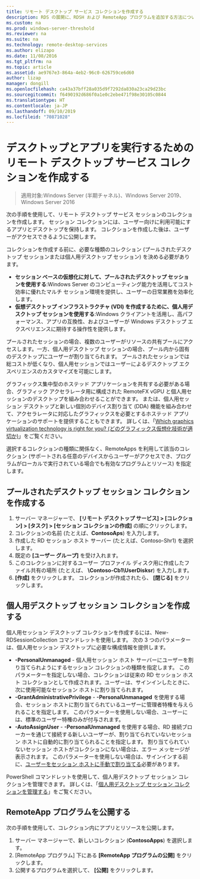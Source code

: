 ```yaml
---
title: リモート デスクトップ サービス コレクションを作成する
description: RDS の展開に、RDSH および RemoteApp プログラムを追加する方法について説明します。
ms.custom: na
ms.prod: windows-server-threshold
ms.reviewer: na
ms.suite: na
ms.technology: remote-desktop-services
ms.author: elizapo
ms.date: 11/08/2016
ms.tgt_pltfrm: na
ms.topic: article
ms.assetid: ae9767e3-864a-4eb2-96c0-626759ce6d60
author: lizap
manager: dongill
ms.openlocfilehash: ca43a37bff28a035d9f7292da830a23ca29d23bc
ms.sourcegitcommit: f6490192d686f0a1e0c2ebe471f98e30105c0844
ms.translationtype: HT
ms.contentlocale: ja-JP
ms.lasthandoff: 09/10/2019
ms.locfileid: "70871028"
---
```

# <a name="create-a-remote-desktop-services-collection-for-desktops-and-apps-to-run"></a>デスクトップとアプリを実行するためのリモート デスクトップ サービス コレクションを作成する

>適用対象:Windows Server (半期チャネル)、Windows Server 2019、Windows Server 2016

次の手順を使用して、リモート デスクトップ サービス セッションのコレクションを作成します。 セッション コレクションには、ユーザー向けに利用可能にするアプリとデスクトップを保持します。 コレクションを作成した後は、ユーザーがアクセスできるように公開します。

コレクションを作成する前に、必要な種類のコレクション (プールされたデスクトップ セッションまたは個人用デスクトップ セッション) を決める必要があります。 

- **セッション ベースの仮想化に対して、プールされたデスクトップ セッションを使用する**:Windows Server のコンピューティング能力を活用してコスト効率に優れたマルチ セッション環境を提供し、ユーザーの日常業務を効率化します。
- **仮想デスクトップ インフラストラクチャ (VDI) を作成するために、個人用デスクトップ セッションを使用する**:Windows クライアントを活用し、高パフォーマンス、アプリの互換性、およびユーザーが Windows デスクトップ エクスペリエンスに期待する操作性を提供します。
 
プールされたセッションの場合、複数のユーザーがリソースの共有プールにアクセスします。一方、個人用デスクトップ セッションの場合、プール内から固有のデスクトップにユーザーが割り当てられます。 プールされたセッションでは総コストが低くなり、個人用セッションではユーザーによるデスクトップ エクスペリエンスのカスタマイズを可能にします。

グラフィックス集中型のホステッド アプリケーションを共有する必要がある場合、グラフィック アクセラレータ用に構成された RemoteFX vGPU と個人用セッションのデスクトップを組み合わせることができます。 または、個人用セッション デスクトップと新しい個別のデバイス割り当て (DDA) 機能を組み合わせて、アクセラレータに対応したグラフィックスを必要とするホステッド アプリケーションのサポートを提供することもできます。 詳しくは、「[Which graphics virtualization technology is right for you? (どのグラフィックス仮想化技術が適切か)](rds-graphics-virtualization.md)」をご覧ください。


選択するコレクションの種類に関係なく、RemoteApps を利用して該当のコレクション (サポートされる任意のデバイスからユーザーがアクセスでき、プログラムがローカルで実行されている場合でも有効なプログラムとリソース) を指定します。

## <a name="create-a-pooled-desktop-session-collection"></a>プールされたデスクトップ セッション コレクションを作成する

1.  サーバー マネージャーで、 **[リモート デスクトップ サービス] > [コレクション] > [タスク] > [セッション コレクションの作成]** の順にクリックします。  
2.  コレクションの名前 (たとえば、**ContosoAps**) を入力します。  
3.  作成した RD セッション ホスト サーバー (たとえば、Contoso-Shr1) を選択します。  
4.  既定の **[ユーザー グループ]** を受け入れます。  
5.  このコレクションに対するユーザー プロファイル ディスク用に作成したファイル共有の場所 (たとえば、 **\Contoso-Cb1\UserDisksr**) を入力します。   
6.  **[作成]** をクリックします。 コレクションが作成されたら、 **[閉じる]** をクリックします。  


## <a name="create-a-personal-desktop-session-collection"></a>個人用デスクトップ セッション コレクションを作成する

個人用セッション デスクトップ コレクションを作成するには、New-RDSessionCollection コマンドレットを使用します。 次の 3 つのパラメーターは、個人用セッション デスクトップに必要な構成情報を提供します。

- **-PersonalUnmanaged** - 個人用セッション ホスト サーバーにユーザーを割り当てられようにするセッション コレクションの種類を指定します。 このパラメーターを指定しない場合、コレクションは従来の RD セッション ホスト コレクションとして作成されます。ユーザーは、サインインしたときに、次に使用可能なセッション ホストに割り当てられます。
- **-GrantAdministrativePrivilege** - **-PersonalUnmanaged** を使用する場合、セッション ホストに割り当てられているユーザーに管理者特権を与えられることを指定します。 このパラメーターを使用しない場合、ユーザーには、標準のユーザー特権のみが付与されます。
- **-AutoAssignUser** - **-PersonalUnmanaged** を使用する場合、RD 接続ブローカーを通じて接続する新しいユーザーが、割り当てられていないセッション ホストに自動的に割り当てられることを指定します。 割り当てられていないセッション ホストがコレクションにない場合は、エラー メッセージが表示されます。 このパラメーターを使用しない場合は、サインインする前に、[ユーザーをセッション ホストに手動で割り当てる](rds-manage-personal-collection.md#manually-assign-a-user-to-a-personal-session-host)必要があります。

PowerShell コマンドレットを使用して、個人用デスクトップ セッション コレクションを管理できます。 詳しくは、「[個人用デスクトップ セッション コレクションを管理する](rds-manage-personal-collection.md)」をご覧ください。

## <a name="publish-remoteapp-programs"></a>RemoteApp プログラムを公開する
次の手順を使用して、コレクション内にアプリとリソースを公開します。

1.  サーバー マネージャーで、新しいコレクション (**ContosoApps**) を選択します。  
2.  [RemoteApp プログラム] 下にある **[RemoteApp プログラムの公開]** をクリックします。  
3. 公開するプログラムを選択して、 **[公開]** をクリックします。  

